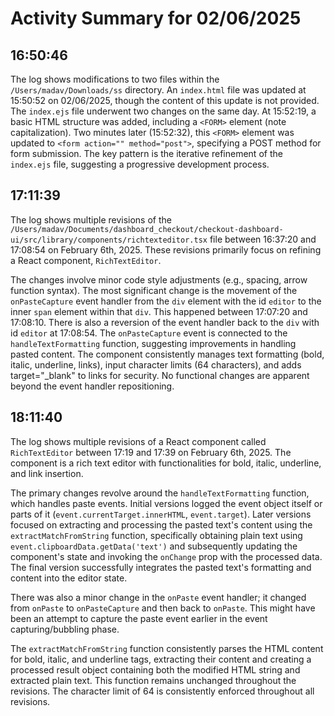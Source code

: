 # Activity Summary for 02/06/2025

## 16:50:46
The log shows modifications to two files within the `/Users/madav/Downloads/ss` directory.  An `index.html` file was updated at 15:50:52 on 02/06/2025, though the content of this update is not provided.  The `index.ejs` file underwent two changes on the same day.  At 15:52:19, a basic HTML structure was added, including a `<FORM>` element (note capitalization).  Two minutes later (15:52:32), this `<FORM>` element was updated to `<form action="" method="post">`, specifying a POST method for form submission.  The key pattern is the iterative refinement of the `index.ejs` file, suggesting a progressive development process.


## 17:11:39
The log shows multiple revisions of the `/Users/madav/Documents/dashboard_checkout/checkout-dashboard-ui/src/library/components/richtexteditor.tsx` file between 16:37:20 and 17:08:54 on February 6th, 2025.  These revisions primarily focus on refining a React component, `RichTextEditor`.

The changes involve minor code style adjustments (e.g., spacing, arrow function syntax).  The most significant change is the movement of the `onPasteCapture` event handler from the `div` element with the id `editor` to the inner `span` element within that `div`. This happened between 17:07:20 and 17:08:10.  There is also a reversion of the event handler back to the `div` with id `editor` at 17:08:54.  The `onPasteCapture` event is connected to the `handleTextFormatting` function, suggesting improvements in handling pasted content.  The component consistently manages text formatting (bold, italic, underline, links), input character limits (64 characters), and adds target="_blank" to links for security.  No functional changes are apparent beyond the event handler repositioning.


## 18:11:40
The log shows multiple revisions of a React component called `RichTextEditor` between 17:19 and 17:39 on February 6th, 2025.  The component is a rich text editor with functionalities for bold, italic, underline, and link insertion.

The primary changes revolve around the `handleTextFormatting` function, which handles paste events.  Initial versions logged the event object itself or parts of it (`event.currentTarget.innerHTML`, `event.target`).  Later versions focused on extracting and processing the pasted text's content using the `extractMatchFromString` function, specifically obtaining plain text using `event.clipboardData.getData('text')` and subsequently updating the component's state and invoking the `onChange` prop with the processed data.  The final version successfully integrates the pasted text's formatting and content into the editor state.

There was also a minor change in the `onPaste` event handler; it changed from `onPaste` to `onPasteCapture` and then back to `onPaste`.  This might have been an attempt to capture the paste event earlier in the event capturing/bubbling phase.


The `extractMatchFromString` function consistently parses the HTML content for bold, italic, and underline tags, extracting their content and creating a processed result object containing both the modified HTML string and extracted plain text.  This function remains unchanged throughout the revisions.  The character limit of 64 is consistently enforced throughout all revisions.
